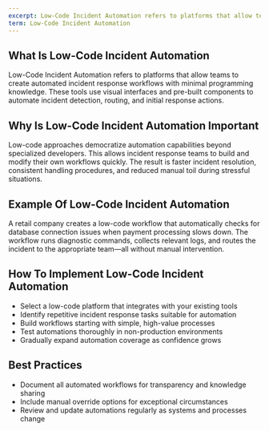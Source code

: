 ```yaml
---
excerpt: Low-Code Incident Automation refers to platforms that allow teams to create automated incident response workflows with minimal programming knowledge.
term: Low-Code Incident Automation
---
```

## What Is Low-Code Incident Automation

Low-Code Incident Automation refers to platforms that allow teams to create automated incident response workflows with minimal programming knowledge. These tools use visual interfaces and pre-built components to automate incident detection, routing, and initial response actions.

## Why Is Low-Code Incident Automation Important

Low-code approaches democratize automation capabilities beyond specialized developers. This allows incident response teams to build and modify their own workflows quickly. The result is faster incident resolution, consistent handling procedures, and reduced manual toil during stressful situations.

## Example Of Low-Code Incident Automation

A retail company creates a low-code workflow that automatically checks for database connection issues when payment processing slows down. The workflow runs diagnostic commands, collects relevant logs, and routes the incident to the appropriate team—all without manual intervention.

## How To Implement Low-Code Incident Automation

- Select a low-code platform that integrates with your existing tools
- Identify repetitive incident response tasks suitable for automation
- Build workflows starting with simple, high-value processes
- Test automations thoroughly in non-production environments
- Gradually expand automation coverage as confidence grows

## Best Practices

- Document all automated workflows for transparency and knowledge sharing
- Include manual override options for exceptional circumstances
- Review and update automations regularly as systems and processes change